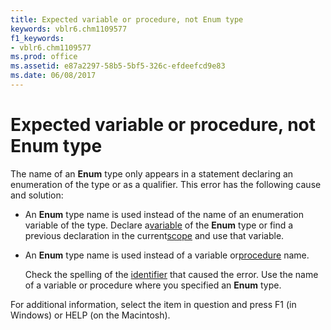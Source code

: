 ```yaml
---
title: Expected variable or procedure, not Enum type
keywords: vblr6.chm1109577
f1_keywords:
- vblr6.chm1109577
ms.prod: office
ms.assetid: e87a2297-58b5-5bf5-326c-efdeefcd9e83
ms.date: 06/08/2017
---
```



# Expected variable or procedure, not Enum type

The name of an  **Enum** type only appears in a statement declaring an enumeration of the type or as a qualifier. This error has the following cause and solution:



- An  **Enum** type name is used instead of the name of an enumeration variable of the type. Declare a[variable](vbe-glossary.md) of the **Enum** type or find a previous declaration in the current[scope](vbe-glossary.md) and use that variable.
    
- An  **Enum** type name is used instead of a variable or[procedure](vbe-glossary.md) name.
    
    Check the spelling of the [identifier](vbe-glossary.md) that caused the error. Use the name of a variable or procedure where you specified an **Enum** type.
    

For additional information, select the item in question and press F1 (in Windows) or HELP (on the Macintosh).

